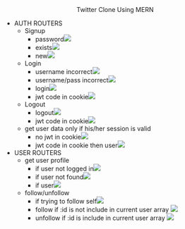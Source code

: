 <div align="center">
    Twitter Clone Using MERN
</div>
<ul>
<!-- auth -->
    <li>
    AUTH ROUTERS
    <ul>
    <!-- signup -->
        <li>
        Signup
            <ul>
                <li>password<img src="./output/i3.png"></li>
                <li>exists<img src="./output/i2.png"></li>
                <li>new<img src="./output/i1.png"></li>
            </ul>
        </li>
    <!-- login -->
    <li>
        Login
            <ul>
                <li>username incorrect<img src="./output/i6.png"></li>
                <li>username/pass incorrect<img src="./output/i5.png"></li>
                <li>login<img src="./output/i4.png"></li>
                <li>jwt code in cookie<img src="./output/i7.png"></li>
            </ul>
        </li>  
    <!-- logout -->
    <li>
        Logout
            <ul>
                <li>logout<img src="./output/i8.png"></li>
                <li>jwt code in cookie<img src="./output/i9.png"></li>
            </ul>
        </li>
    <!-- get user data only if his/her session is valid -->
    <li>
        get user data only if his/her session is valid
            <ul>
                <li>no jwt in cookie<img src="./output/i10.png"></li>
                <li>jwt code in cookie then user<img src="./output/i11.png"></li>
            </ul>
        </li>
    </ul>
    </li>
<!-- user -->
<li>
    USER ROUTERS
    <ul>
    <!-- get user profile -->
        <li>
        get user profile
            <ul>
                <li>if user not logged in<img src="./output/i13.png"></li>
                <li>if user not found<img src="./output/i14.png"></li>
                <li>if user<img src="./output/i12.png"></li>
            </ul>
        </li>
        <!-- follow/unfollow -->
         <li>
        follow/unfollow
            <ul>
                <li>if trying to follow self<img src="./output/i15.png"></li>
                <li>follow if :id is not include in current user array <img src="./output/i16.png"></li>
                <li>unfollow if :id is include in current user array <img src="./output/i17.png"></li>
            </ul>
        </li>
    </ul>
</ul>
